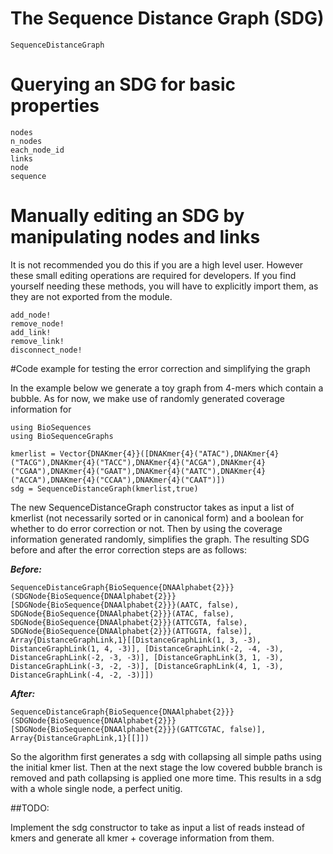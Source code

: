 # The Sequence Distance Graph (SDG)

```@docs
SequenceDistanceGraph
```

# Querying an SDG for basic properties

```@docs
nodes
n_nodes
each_node_id
links
node
sequence
```

# Manually editing an SDG by manipulating nodes and links

It is not recommended you do this if you are a high level user.
However these small editing operations are required for developers.
If you find yourself needing these methods, you will have to explicitly import
them, as they are not exported from the module.

```@docs
add_node!
remove_node!
add_link!
remove_link!
disconnect_node!
```

#Code example for testing the error correction and simplifying the graph

In the example below we generate a toy graph from 4-mers which contain a bubble.
As for now, we make use of randomly generated coverage information for
```
using BioSequences
using BioSequenceGraphs

kmerlist = Vector{DNAKmer{4}}([DNAKmer{4}("ATAC"),DNAKmer{4}("TACG"),DNAKmer{4}("TACC"),DNAKmer{4}("ACGA"),DNAKmer{4}("CGAA"),DNAKmer{4}("GAAT"),DNAKmer{4}("AATC"),DNAKmer{4}("ACCA"),DNAKmer{4}("CCAA"),DNAKmer{4}("CAAT")])
sdg = SequenceDistanceGraph(kmerlist,true)
```

The new SequenceDistanceGraph constructor takes as input a list of kmerlist (not necessarily sorted or in canonical form) and a boolean for whether to do error correction or not. Then by using the coverage information generated randomly, simplifies the graph.
The resulting SDG before and after the error correction steps are as follows:

***Before:***
```
SequenceDistanceGraph{BioSequence{DNAAlphabet{2}}}(SDGNode{BioSequence{DNAAlphabet{2}}}[SDGNode{BioSequence{DNAAlphabet{2}}}(AATC, false), SDGNode{BioSequence{DNAAlphabet{2}}}(ATAC, false), SDGNode{BioSequence{DNAAlphabet{2}}}(ATTCGTA, false), SDGNode{BioSequence{DNAAlphabet{2}}}(ATTGGTA, false)], Array{DistanceGraphLink,1}[[DistanceGraphLink(1, 3, -3), DistanceGraphLink(1, 4, -3)], [DistanceGraphLink(-2, -4, -3), DistanceGraphLink(-2, -3, -3)], [DistanceGraphLink(3, 1, -3), DistanceGraphLink(-3, -2, -3)], [DistanceGraphLink(4, 1, -3), DistanceGraphLink(-4, -2, -3)]])
```

***After:***
```
SequenceDistanceGraph{BioSequence{DNAAlphabet{2}}}(SDGNode{BioSequence{DNAAlphabet{2}}}[SDGNode{BioSequence{DNAAlphabet{2}}}(GATTCGTAC, false)], Array{DistanceGraphLink,1}[[]])
```

So the algorithm first generates a sdg with collapsing all simple paths using the initial kmer list. Then at the next stage the low covered bubble branch is removed and path collapsing is applied one more time.
This results in a sdg with a whole single node, a perfect unitig.


##TODO:

Implement the sdg constructor to take as input a list of reads instead of kmers and generate all kmer + coverage information from them.
